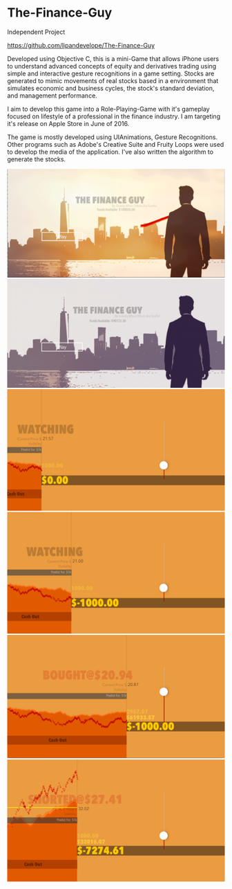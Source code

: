 # The-Finance-Guy
Independent Project

https://github.com/lipandevelope/The-Finance-Guy

Developed using Objective C, this is a mini-Game that allows iPhone users to understand advanced concepts of equity and derivatives trading using simple and interactive gesture recognitions in a game setting. Stocks are generated to mimic movements of real stocks based in a environment that simulates economic and business cycles, the stock's standard deviation, and management performance.

I aim to develop this game into a Role-Playing-Game with it's gameplay focused on lifestyle of a professional in the finance industry. I am targeting it's release on Apple Store in June of 2016.

The game is mostly developed using UIAnimations, Gesture Recognitions. Other programs such as Adobe's Creative Suite and Fruity Loops were used to develop the media of the application. I've also written the algorithm to generate the stocks.

![Alt text](/ScreenShots/TitleScreen.png?raw=true "TitleScreen")
![Alt text](/ScreenShots/TitleScreen2.png?raw=true "TitleScreen2")
![Alt text](/ScreenShots/GameInterface1.png?raw=true "GameInterface1")
![Alt text](/ScreenShots/GameInterface2.png?raw=true "GameInterface2")
![Alt text](/ScreenShots/GameInterface3.png?raw=true "GameInterface3")
![Alt text](/ScreenShots/GameInterface4.png?raw=true "GameInterface4")


